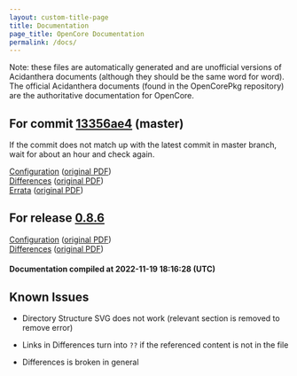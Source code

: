 ```yaml
---
layout: custom-title-page
title: Documentation
page_title: OpenCore Documentation
permalink: /docs/
---
```

Note: these files are automatically generated and are unofficial versions of Acidanthera documents (although they should be the same word for word). The official Acidanthera documents (found in the OpenCorePkg repository) are the authoritative documentation for OpenCore.

## For commit [13356ae4](https://github.com/acidanthera/OpenCorePkg/tree/13356ae4a4ed11db571ff34600790ace564559b4) (master)

If the commit does not match up with the latest commit in master branch, wait for about an hour and check again.

[Configuration](latest/Configuration.html) ([original PDF](https://github.com/acidanthera/OpenCorePkg/blob/13356ae4a4ed11db571ff34600790ace564559b4/Docs/Configuration.pdf))
<br>
[Differences](latest/Differences.html) ([original PDF](https://github.com/acidanthera/OpenCorePkg/blob/13356ae4a4ed11db571ff34600790ace564559b4/Docs/Differences/Differences.pdf))
<br>
[Errata](latest/Errata.html) ([original PDF](https://github.com/acidanthera/OpenCorePkg/blob/13356ae4a4ed11db571ff34600790ace564559b4/Docs/Errata/Errata.pdf))

## For release [0.8.6](https://github.com/acidanthera/OpenCorePkg/tree/0.8.6)

[Configuration](release/Configuration.html) ([original PDF](https://github.com/acidanthera/OpenCorePkg/blob/0.8.6/Docs/Configuration.pdf))
<br>
[Differences](release/Differences.html) ([original PDF](https://github.com/acidanthera/OpenCorePkg/blob/0.8.6/Docs/Differences/Differences.pdf))

#### Documentation compiled at 2022-11-19 18:16:28 (UTC)

## Known Issues

* Directory Structure SVG does not work (relevant section is removed to remove error)

* Links in Differences turn into `??` if the referenced content is not in the file

* Differences is broken in general
